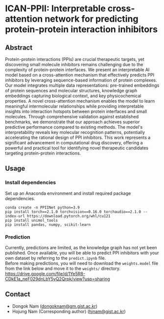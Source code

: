 # ICAN-PPII: Interpretable cross-attention network for predicting protein-protein interaction inhibitors 

## Abstract
Protein-protein interactions (PPIs) are crucial therapeutic targets, yet discovering small molecule inhibitors remains challenging due to the complexity of protein-protein interfaces. We present an interpretable AI model based on a cross-attention mechanism that effectively predicts PPI inhibitors by leveraging sequence-based information of protein complexes. Our model integrates multiple data representations: pre-trained embeddings of protein sequences and molecular structures, knowledge graph embeddings capturing biological context, and key physicochemical properties. A novel cross-attention mechanism enables the model to learn meaningful intermolecular relationships while providing interpretable insights into interaction hotspots between protein interfaces and small molecules. Through comprehensive validation against established benchmarks, we demonstrate that our approach achieves superior predictive performance compared to existing methods. The model's interpretability reveals key molecular recognition patterns, potentially accelerating the rational design of PPI inhibitors. This work represents a significant advancement in computational drug discovery, offering a powerful and practical tool for identifying novel therapeutic candidates targeting protein-protein interactions.


## Usage

### Install dependencies
Set up an Anaconda environment and install required package dependencies.

```
conda create -n PPIINet python=3.9
pip install torch==2.1.0 torchvision==0.16.0 torchaudio==2.1.0 --index-url https://download.pytorch.org/whl/cu121
pip install unimol_tools
pip install pandas, numpy, scikit-learn
```


### Prediction
Currently, predictions are limited, as the knowledge graph has not yet been published. 
Once available, you will be able to predict PPI inhibitors with your own dataset by referring to the `predict.ipynb` file.  
Before making predictions, you will need to download the `weights.model` file from the link below and move it to the `weights/` directory.  
https://drive.google.com/file/d/1Ye5R8-CDkE1a_neF029dnLbY5yQ2Qrpk/view?usp=sharing



## Contact
- Dongok Nam (dongoknam@gm.gist.ac.kr)
- Hojung Nam (Corresponding author) (hjnam@gist.ac.kr)
